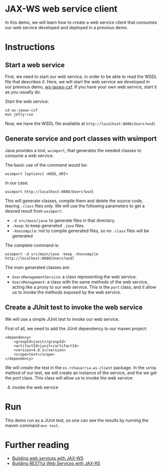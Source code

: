 # JAX-WS web service client

In this demo, we will learn how to create a web service client that 
consumes our web service developed and deployed in a previous demo.

# Instructions


## Start a web service

First, we need to start our web service, in order to be able to read the WSDL
file that describes it. Here, we will start the web service we developed
in our previous demo, [ws-jaxws-cxf](../ws-jaxws-cxf). If you have your 
own web service, start it as you usually do.

Start the web service:

    cd ws-jaxws-cxf
    mvn jetty:run

Now, we have the WSDL file available at `http://localhost:8080/Users?wsdl`

## Generate service and port classes with wsimport

Java provides a tool, `wsimport`, that generates the needed classes to consume
a web service. 

The basic use of the command would be:

    wsimport [options] <WSDL_URI>

In our case:
    
    wsimport http://localhost:8080/Users?wsdl

This will generate classes, compile them and delete the source code, leaving
`.class` files only. We will use the following parameters to get a desired 
result from `wsimport`:

- `-d src/main/java`: to generate files in that directory.
- `-keep`: to keep generated `.java` files.
- `-Xnocompile`: not to compile generated files, so no `.class` files will be 
generated

The complete command is: 

    wsimport -d src/main/java -keep -Xnocompile http://localhost:8080/Users?wsdl

The main generated classes are: 

- `UsersManagementService`: a class representing the web service.
- `UsersManagement`: a class with the same methods of the web service, acting 
like a proxy to our web service. This is the `port` class, and it allow us to
invoke the methods exposed by the web service.

## Create a JUnit test to invoke the web service 

We will use a simple JUnit test to invoke our web service. 

First of all, we need to add the JUnit dependency to our maven project:

    <dependency>
        <groupId>junit</groupId>
        <artifactId>junit</artifactId>
        <version>4.8.1</version>
        <scope>test</scope>
    </dependency>

We will create the test in the `es.rchavarria.ws.client` package. In the `setUp`
method of our test, we will create an instance of the service, and the we
get the _port_ class. This class will allow us to invoke the web service:



4. invoke the web service

# Run

This demo run as a JUnit test, so one can see the results by running the maven
command `mvn test`.

# Further reading

- [Building web services with JAX-WS](http://docs.oracle.com/javaee/6/tutorial/doc/bnayl.html)
- [Building RESTful Web Services with JAX-RS](http://docs.oracle.com/javaee/6/tutorial/doc/giepu.html)
